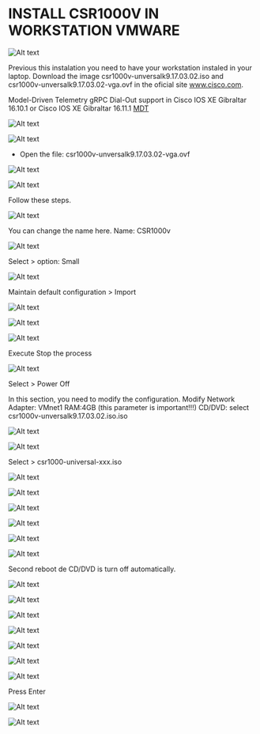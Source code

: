 # INSTALL CSR1000V IN WORKSTATION VMWARE

![Alt text](image-81.png)

Previous this instalation you need to have your workstation instaled in your laptop. Download the image csr1000v-unversalk9.17.03.02.iso and csr1000v-unversalk9.17.03.02-vga.ovf in the oficial site www.cisco.com.

Model-Driven Telemetry gRPC Dial-Out support in Cisco IOS XE Gibraltar 16.10.1 or Cisco IOS XE Gibraltar 16.11.1 [MDT](https://www.cisco.com/c/en/us/td/docs/ios-xml/ios/prog/configuration/173/b_173_programmability_cg/model_driven_telemetry.html)

![Alt text](image-21.png)

![Alt text](image-22.png)

+ Open the file: csr1000v-unversalk9.17.03.02-vga.ovf 

![Alt text](image-23.png)

![Alt text](image-24.png)

Follow these steps.

![Alt text](image-25.png)

You can change the name here.
Name: CSR1000v

![Alt text](image-26.png)

Select > option: Small

![Alt text](image-27.png)

Maintain default configuration > Import

![Alt text](image-28.png)

![Alt text](image-29.png)

![Alt text](image-30.png)

Execute Stop the process

![Alt text](image-31.png)

Select > Power Off

In this section, you need to modify the configuration.
Modify Network Adapter: VMnet1
RAM:4GB (this parameter is important!!!)
CD/DVD: select csr1000v-unversalk9.17.03.02.iso.iso

![Alt text](image-32.png)

![Alt text](image-33.png)

Select > csr1000-universal-xxx.iso

![Alt text](image-34.png)

![Alt text](image-82.png)

![Alt text](image-35.png)

![Alt text](image-37.png)

![Alt text](image-38.png)

![Alt text](image-39.png)

Second reboot de CD/DVD is turn off automatically.

![Alt text](image-40.png)

![Alt text](image-41.png)

![Alt text](image-42.png)

![Alt text](image-43.png)

![Alt text](image-44.png)

![Alt text](image-45.png)

![Alt text](image-46.png)

Press Enter

![Alt text](image-47.png)

![Alt text](image-80.png)

